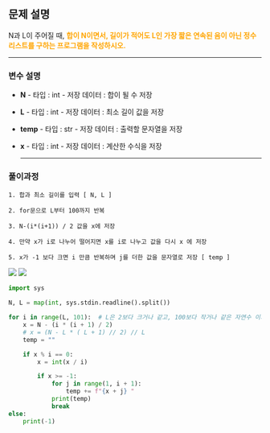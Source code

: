 ## 문제 설명
N과 L이 주어질 때, <span style="color: orange;">**합이 N이면서, 길이가 적어도 L인 가장 짧은 연속된 음이 아닌 정수 리스트를 구하는 프로그램을 작성하시오.**</span>

  ---
### 변수 설명
   
   - **N**
    - 타입 : int
    - 저장 데이터 : 합이 될 수 저장
    
   
   - **L**
    - 타입 : int
    - 저장 데이터 : 최소 길이 값을 저장
    
   
   - **temp**
    - 타입 : str
    - 저장 데이터 : 출력할 문자열을 저장
    
     
   - **x**
    - 타입 : int
    - 저장 데이터 : 계산한 수식을 저장
    
     ---
  
   ### 풀이과정
```text   
1. 합과 최소 길이를 입력 [ N, L ]

2. for문으로 L부터 100까지 반복

3. N-(i*(i+1)) / 2 값을 x에 저장

4. 만약 x가 i로 나누어 떨어지면 x를 i로 나누고 값을 다시 x 에 저장

5. x가 -1 보다 크면 i 만큼 반복하며 j를 더한 값을 문자열로 저장 [ temp ]
```

![](https://images.velog.io/images/soshin_dev/post/541b69c1-32de-43fb-ab44-293ffd1e0fa5/KakaoTalk_20220124_201152509.jpg)
![](https://images.velog.io/images/soshin_dev/post/c41ead3a-8af4-4fd8-adb0-a88ea8eeffff/KakaoTalk_20220124_201152509_01.jpg)

```python
import sys

N, L = map(int, sys.stdin.readline().split())

for i in range(L, 101):  # L은 2보다 크거나 같고, 100보다 작거나 같은 자연수 이기 때문에 100까지만 반복
    x = N - (i * (i + 1) / 2)
    # x = (N - L * ( L + 1) // 2) // L
    temp = ""

    if x % i == 0:
        x = int(x / i)

        if x >= -1:
            for j in range(1, i + 1):
                temp += f"{x + j} "
            print(temp)
            break
else:
    print(-1)
```
